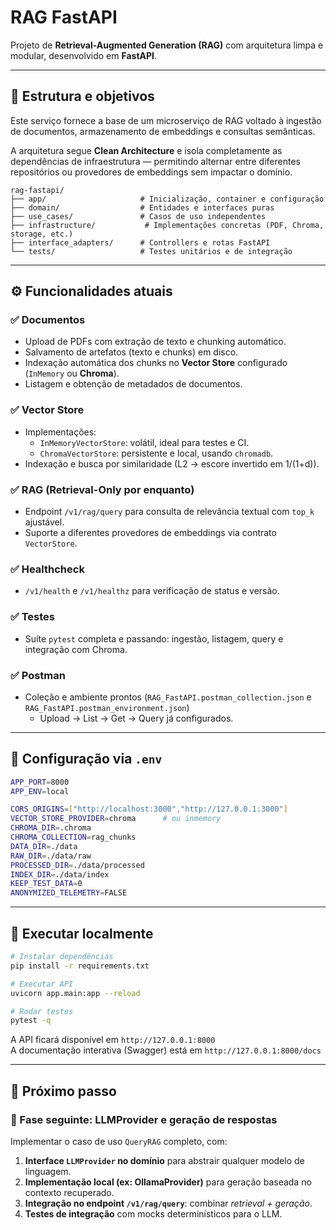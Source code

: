 # RAG FastAPI

Projeto de **Retrieval-Augmented Generation (RAG)** com arquitetura limpa e modular, desenvolvido em **FastAPI**.

---

## 🧱 Estrutura e objetivos

Este serviço fornece a base de um microserviço de RAG voltado à ingestão de documentos, armazenamento de embeddings e consultas semânticas.

A arquitetura segue **Clean Architecture** e isola completamente as dependências de infraestrutura — permitindo alternar entre diferentes repositórios ou provedores de embeddings sem impactar o domínio.

```
rag-fastapi/
├── app/                     # Inicialização, container e configuração
├── domain/                  # Entidades e interfaces puras
├── use_cases/               # Casos de uso independentes
├── infrastructure/           # Implementações concretas (PDF, Chroma, storage, etc.)
├── interface_adapters/      # Controllers e rotas FastAPI
└── tests/                   # Testes unitários e de integração
```

---

## ⚙️ Funcionalidades atuais

### ✅ Documentos
- Upload de PDFs com extração de texto e chunking automático.
- Salvamento de artefatos (texto e chunks) em disco.
- Indexação automática dos chunks no **Vector Store** configurado (`InMemory` ou **Chroma**).
- Listagem e obtenção de metadados de documentos.

### ✅ Vector Store
- Implementações:
  - `InMemoryVectorStore`: volátil, ideal para testes e CI.
  - `ChromaVectorStore`: persistente e local, usando `chromadb`.
- Indexação e busca por similaridade (L2 → escore invertido em 1/(1+d)).

### ✅ RAG (Retrieval-Only por enquanto)
- Endpoint `/v1/rag/query` para consulta de relevância textual com `top_k` ajustável.
- Suporte a diferentes provedores de embeddings via contrato `VectorStore`.

### ✅ Healthcheck
- `/v1/health` e `/v1/healthz` para verificação de status e versão.

### ✅ Testes
- Suíte `pytest` completa e passando: ingestão, listagem, query e integração com Chroma.

### ✅ Postman
- Coleção e ambiente prontos (`RAG_FastAPI.postman_collection.json` e `RAG_FastAPI.postman_environment.json`)
  - Upload → List → Get → Query já configurados.

---

## 🧩 Configuração via `.env`

```bash
APP_PORT=8000
APP_ENV=local

CORS_ORIGINS=["http://localhost:3000","http://127.0.0.1:3000"]
VECTOR_STORE_PROVIDER=chroma      # ou inmemory
CHROMA_DIR=.chroma
CHROMA_COLLECTION=rag_chunks
DATA_DIR=./data
RAW_DIR=./data/raw
PROCESSED_DIR=./data/processed
INDEX_DIR=./data/index
KEEP_TEST_DATA=0
ANONYMIZED_TELEMETRY=FALSE
```

---

## 🚀 Executar localmente

```bash
# Instalar dependências
pip install -r requirements.txt

# Executar API
uvicorn app.main:app --reload

# Rodar testes
pytest -q
```

A API ficará disponível em `http://127.0.0.1:8000`  
A documentação interativa (Swagger) está em `http://127.0.0.1:8000/docs`

---

## 🔮 Próximo passo

### 🧠 Fase seguinte: **LLMProvider e geração de respostas**
Implementar o caso de uso `QueryRAG` completo, com:
1. **Interface `LLMProvider` no domínio** para abstrair qualquer modelo de linguagem.
2. **Implementação local (ex: OllamaProvider)** para geração baseada no contexto recuperado.
3. **Integração no endpoint `/v1/rag/query`**: combinar *retrieval + geração*.
4. **Testes de integração** com mocks determinísticos para o LLM.
